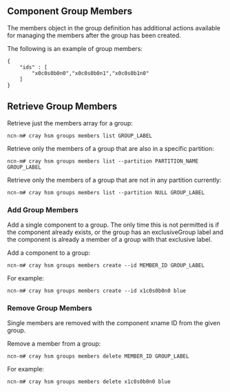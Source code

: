 ## Component Group Members

The members object in the group definition has additional actions available for managing the members after the group has been created.

The following is an example of group members:

```screen
{
    "ids" : [
        "x0c0s0b0n0","x0c0s0b0n1","x0c0s0b1n0"
    ]
}
```

## Retrieve Group Members

Retrieve just the members array for a group:

```screen
ncn-m# cray hsm groups members list GROUP_LABEL
```

Retrieve only the members of a group that are also in a specific partition:

```screen
ncn-m# cray hsm groups members list --partition PARTITION_NAME GROUP_LABEL
```

Retrieve only the members of a group that are not in any partition currently:

```screen
ncn-m# cray hsm groups members list --partition NULL GROUP_LABEL
```

### Add Group Members

Add a single component to a group. The only time this is not permitted is if the component already exists, or the group has an exclusiveGroup label and the component is already a member of a group with that exclusive label.

Add a component to a group:

```screen
ncn-m# cray hsm groups members create --id MEMBER_ID GROUP_LABEL
```

For example:

```screen
ncn-m# cray hsm groups members create --id x1c0s0b0n0 blue
```

### Remove Group Members

Single members are removed with the component xname ID from the given group.

Remove a member from a group:

```screen
ncn-m# cray hsm groups members delete MEMBER_ID GROUP_LABEL
```

For example:

```screen
ncn-m# cray hsm groups members delete x1c0s0b0n0 blue
```



